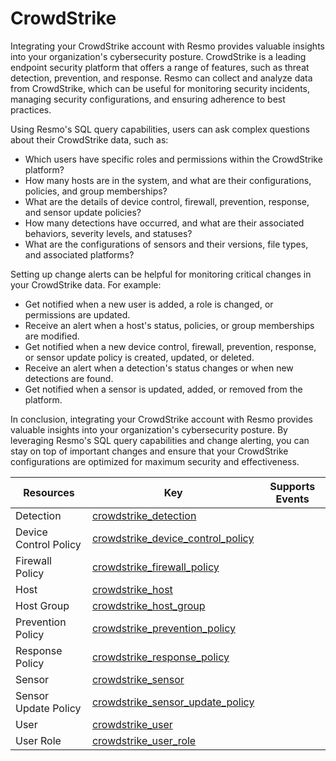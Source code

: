 CrowdStrike
===========
Integrating your CrowdStrike account with Resmo provides valuable insights into your organization's cybersecurity posture. CrowdStrike is a leading endpoint security platform that offers a range of features, such as threat detection, prevention, and response. Resmo can collect and analyze data from CrowdStrike, which can be useful for monitoring security incidents, managing security configurations, and ensuring adherence to best practices.

Using Resmo's SQL query capabilities, users can ask complex questions about their CrowdStrike data, such as:

* Which users have specific roles and permissions within the CrowdStrike platform?
* How many hosts are in the system, and what are their configurations, policies, and group memberships?
* What are the details of device control, firewall, prevention, response, and sensor update policies?
* How many detections have occurred, and what are their associated behaviors, severity levels, and statuses?
* What are the configurations of sensors and their versions, file types, and associated platforms?

Setting up change alerts can be helpful for monitoring critical changes in your CrowdStrike data. For example:

* Get notified when a new user is added, a role is changed, or permissions are updated.
* Receive an alert when a host's status, policies, or group memberships are modified.
* Get notified when a new device control, firewall, prevention, response, or sensor update policy is created, updated, or deleted.
* Receive an alert when a detection's status changes or when new detections are found.
* Get notified when a sensor is updated, added, or removed from the platform.

In conclusion, integrating your CrowdStrike account with Resmo provides valuable insights into your organization's cybersecurity posture. By leveraging Resmo's SQL query capabilities and change alerting, you can stay on top of important changes and ensure that your CrowdStrike configurations are optimized for maximum security and effectiveness.

| **Resources**         | **Key**                                                                         | **Supports Events** |
| --------------------- | ------------------------------------------------------------------------------- | ------------------- |
| Detection             | [crowdstrike\_detection](crowdstrike\_detection.md)                             |                     |
| Device Control Policy | [crowdstrike\_device\_control\_policy](crowdstrike\_device\_control\_policy.md) |                     |
| Firewall Policy       | [crowdstrike\_firewall\_policy](crowdstrike\_firewall\_policy.md)               |                     |
| Host                  | [crowdstrike\_host](crowdstrike\_host.md)                                       |                     |
| Host Group            | [crowdstrike\_host\_group](crowdstrike\_host\_group.md)                         |                     |
| Prevention Policy     | [crowdstrike\_prevention\_policy](crowdstrike\_prevention\_policy.md)           |                     |
| Response Policy       | [crowdstrike\_response\_policy](crowdstrike\_response\_policy.md)               |                     |
| Sensor                | [crowdstrike\_sensor](crowdstrike\_sensor.md)                                   |                     |
| Sensor Update Policy  | [crowdstrike\_sensor\_update\_policy](crowdstrike\_sensor\_update\_policy.md)   |                     |
| User                  | [crowdstrike\_user](crowdstrike\_user.md)                                       |                     |
| User Role             | [crowdstrike\_user\_role](crowdstrike\_user\_role.md)                           |                     |
